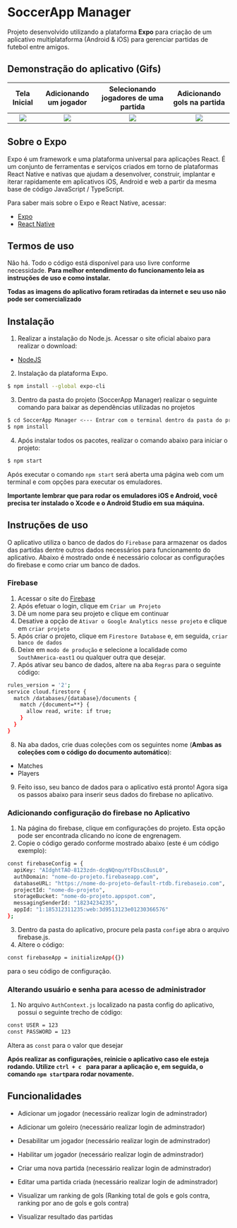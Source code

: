 # SoccerApp Manager

Projeto desenvolvido utilizando a plataforma **Expo** para criação de um aplicativo multiplataforma (Android & iOS) para gerenciar partidas de futebol entre amigos.

## Demonstração do aplicativo (Gifs)

|                                            Tela Inicial                                            |                                       Adicionando um jogador                                       |                                Selecionando jogadores de uma partida                                |                                    Adicionando gols na partida                                     |
| :------------------------------------------------------------------------------------------------: | :------------------------------------------------------------------------------------------------: | :-------------------------------------------------------------------------------------------------: | :------------------------------------------------------------------------------------------------: |
| ![](https://github.com/guilhermemigliano/SoccerAppManager/blob/main/assets/gifs/gif0.gif?raw=true) | ![](https://github.com/guilhermemigliano/SoccerAppManager/blob/main/assets/gifs/gif1.gif?raw=true) | ![](https://github.com/guilhermemigliano/SoccerAppManager/blob/main/assets/gifs/gif2.gif?raw=trueg) | ![](https://github.com/guilhermemigliano/SoccerAppManager/blob/main/assets/gifs/gif3.gif?raw=true) |

## Sobre o Expo

Expo é um framework e uma plataforma universal para aplicações React. É um conjunto de ferramentas e serviços criados em torno de plataformas React Native e nativas que ajudam a desenvolver, construir, implantar e iterar rapidamente em aplicativos iOS, Android e web a partir da mesma base de código JavaScript / TypeScript.

Para saber mais sobre o Expo e React Native, acessar:

- [Expo](https://expo.dev)
- [React Native](https://reactnative.dev)

## Termos de uso

Não há. Todo o código está disponível para uso livre conforme necessidade. **Para melhor entendimento do funcionamento leia as instruções de uso e como instalar.**

**Todas as imagens do aplicativo foram retiradas da internet e seu uso não pode ser comercializado**

## Instalação

1. Realizar a instalação do Node.js. Acessar o site oficial abaixo para realizar o download:

- [NodeJS](https://nodejs.org/en/)

2. Instalação da plataforma Expo.

```bash
$ npm install --global expo-cli
```

3. Dentro da pasta do projeto (SoccerApp Manager) realizar o seguinte comando para baixar as dependências utilizadas no projetos

```bash
$ cd SoccerApp Manager <--- Entrar com o terminal dentro da pasta do projeto
$ npm install
```

4. Após instalar todos os pacotes, realizar o comando abaixo para iniciar o projeto:

```bash
$ npm start
```

Após executar o comando `npm start` será aberta uma página web com um terminal e com opções para executar os emuladores.

**Importante lembrar que para rodar os emuladores iOS e Android, você precisa ter instalado o Xcode e o Android Studio em sua máquina.**

## Instruções de uso

O aplicativo utiliza o banco de dados do `Firebase` para armazenar os dados das partidas dentre outros dados necessários para funcionamento do aplicativo. Abaixo é mostrado onde é necessário colocar as configurações do firebase e como criar um banco de dados.

### Firebase

1. Acessar o site do [Firebase](https://console.firebase.google.com/)
2. Após efetuar o login, clique em `Criar um Projeto`
3. Dê um nome para seu projeto e clique em continuar
4. Desative a opção de `Ativar o Google Analytics nesse projeto` e clique em `criar projeto`
5. Após criar o projeto, clique em `Firestore Database` e, em seguida, `criar banco de dados`
6. Deixe em `modo de produção` e selecione a localidade como `SouthAmerica-east1` ou qualquer outra que desejar.
7. Após ativar seu banco de dados, altere na aba `Regras` para o seguinte código:

```bash
rules_version = '2';
service cloud.firestore {
  match /databases/{database}/documents {
    match /{document=**} {
      allow read, write: if true;
    }
  }
}
```

8. Na aba dados, crie duas coleções com os seguintes nome (**Ambas as coleções com o código do documento automático**):

- Matches
- Players

9. Feito isso, seu banco de dados para o aplicativo está pronto! Agora siga os passos abaixo para inserir seus dados do firebase no aplicativo.

### Adicionando configuração do firebase no Aplicativo

1. Na página do firebase, clique em configurações do projeto. Esta opção pode ser encontrada clicando no ícone de engrenagem.
2. Copie o código gerado conforme mostrado abaixo (este é um código exemplo):

```bash
const firebaseConfig = {
  apiKey: "AIdghtTAO-8123zdn-dcgNQnquYtFDssC8usL0",
  authDomain: "nome-do-projeto.firebaseapp.com",
  databaseURL: "https://nome-do-projeto-default-rtdb.firebaseio.com",
  projectId: "nome-do-projeto",
  storageBucket: "nome-do-projeto.appspot.com",
  messagingSenderId: "18234234235",
  appId: "1:185312311235:web:3d9513123e01230366576"
};
```

3. Dentro da pasta do aplicativo, procure pela pasta `config`e abra o arquivo firebase.js.
4. Altere o código:

```bash
const firebaseApp = initializeApp({})
```

para o seu código de configuração.

### Alterando usuário e senha para acesso de administrador

1. No arquivo `AuthContext.js` localizado na pasta config do aplicativo, possui o seguinte trecho de código:

```bash
const USER = 123
const PASSWORD = 123
```

Altera as `const` para o valor que desejar

**Após realizar as configurações, reinicie o aplicativo caso ele esteja rodando. Utilize `ctrl + c ` para parar a aplicação e, em seguida, o comando `npm start`para rodar novamente.**

## Funcionalidades

- Adicionar um jogador (necessário realizar login de adminstrador)
- Adicionar um goleiro (necessário realizar login de adminstrador)
- Desabilitar um jogador (necessário realizar login de adminstrador)
- Habilitar um jogador (necessário realizar login de adminstrador)
- Criar uma nova partida (necessário realizar login de adminstrador)
- Editar uma partida criada (necessário realizar login de adminstrador)

- Visualizar um ranking de gols (Ranking total de gols e gols contra, ranking por ano de gols e gols contra)
- Visualizar resultado das partidas
